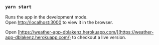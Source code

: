 ### `yarn start`

Runs the app in the development mode.\
Open [http://localhost:3000](http://localhost:3000) to view it in the browser.



Open [https://weather-app-dblakenz.herokuapp.com/](https://weather-app-dblakenz.herokuapp.com/) to checkout a live version.
